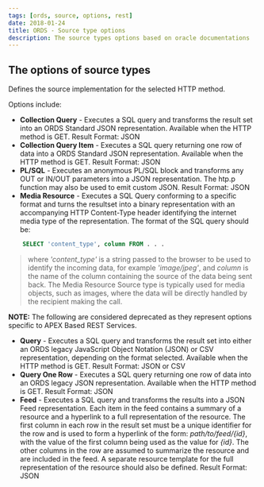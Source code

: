 ```yaml
---
tags: [ords, source, options, rest] 
date: 2018-01-24
title: ORDS - Source type options
description: The source types options based on oracle documentations
---
```

## The options of source types

Defines the source implementation for the selected HTTP method.

Options include:

-   **Collection Query** - Executes a SQL query and transforms the result set into an ORDS Standard JSON representation. Available when the HTTP method is GET. Result Format: JSON
-   **Collection Query Item** - Executes a SQL query returning one row of data into a ORDS Standard JSON representation. Available when the HTTP method is GET. Result Format: JSON
-   **PL/SQL** - Executes an anonymous PL/SQL block and transforms any OUT or IN/OUT parameters into a JSON representation. The htp.p function may also be used to emit custom JSON. Result Format: JSON
-   **Media Resource** - Executes a SQL Query conforming to a specific format and turns the resultset into a binary representation with an accompanying HTTP Content-Type header identifying the internet media type of the representation. The format of the SQL query should be:
```sql
    SELECT 'content_type', column FROM . . .
```
> where _'content\_type'_  is a string passed to the browser to be used to identify the incoming data, for example _'image/jpeg'_, and _column_ is the name of the column containing the source of the data being sent back. The Media Resource Source type is typically used for media objects, such as images, where the data will be directly handled by the recipient making the call.
    

  

**NOTE:** The following are considered deprecated as they represent options specific to APEX Based REST Services.

-   **Query** - Executes a SQL query and transforms the result set into either an ORDS legacy JavaScript Object Notation (JSON) or CSV representation, depending on the format selected. Available when the HTTP method is GET. Result Format: JSON or CSV
-   **Query One Row** - Executes a SQL query returning one row of data into an ORDS legacy JSON representation. Available when the HTTP method is GET. Result Format: JSON
-   **Feed** - Executes a SQL query and transforms the results into a JSON Feed representation. Each item in the feed contains a summary of a resource and a hyperlink to a full representation of the resource. The first column in each row in the result set must be a unique identifier for the row and is used to form a hyperlink of the form: _path/to/feed/{id}_, with the value of the first column being used as the value for _{id}_. The other columns in the row are assumed to summarize the resource and are included in the feed. A separate resource template for the full representation of the resource should also be defined. Result Format: JSON